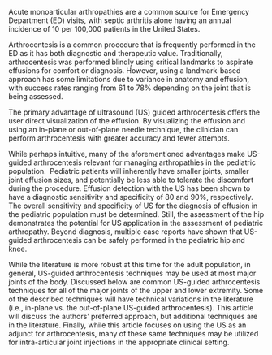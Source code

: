 Acute monoarticular arthropathies are a common source for Emergency Department (ED) visits, with septic arthritis alone having an annual incidence of 10 per 100,000 patients in the United States.

Arthrocentesis is a common procedure that is frequently performed in the ED as it has both diagnostic and therapeutic value. Traditionally, arthrocentesis was performed blindly using critical landmarks to aspirate effusions for comfort or diagnosis. However, using a landmark-based approach has some limitations due to variance in anatomy and effusion, with success rates ranging from 61 to 78% depending on the joint that is being assessed.

The primary advantage of ultrasound (US) guided arthrocentesis offers the user direct visualization of the effusion. By visualizing the effusion and using an in-plane or out-of-plane needle technique, the clinician can perform arthrocentesis with greater accuracy and fewer attempts.

While perhaps intuitive, many of the aforementioned advantages make US-guided arthrocentesis relevant for managing arthropathies in the pediatric population.  Pediatric patients will inherently have smaller joints, smaller joint effusion sizes, and potentially be less able to tolerate the discomfort during the procedure. Effusion detection with the US has been shown to have a diagnostic sensitivity and specificity of 80 and 90%, respectively. The overall sensitivity and specificity of US for the diagnosis of effusion in the pediatric population must be determined. Still, the assessment of the hip demonstrates the potential for US application in the assessment of pediatric arthropathy. Beyond diagnosis, multiple case reports have shown that US-guided arthrocentesis can be safely performed in the pediatric hip and knee.

While the literature is more robust at this time for the adult population, in general, US-guided arthrocentesis techniques may be used at most major joints of the body. Discussed below are common US-guided arthrocentesis techniques for all of the major joints of the upper and lower extremity. Some of the described techniques will have technical variations in the literature (i.e., in-plane vs. the out-of-plane US-guided arthrocentesis). This article will discuss the authors’ preferred approach, but additional techniques are in the literature. Finally, while this article focuses on using the US as an adjunct for arthrocentesis, many of these same techniques may be utilized for intra-articular joint injections in the appropriate clinical setting.